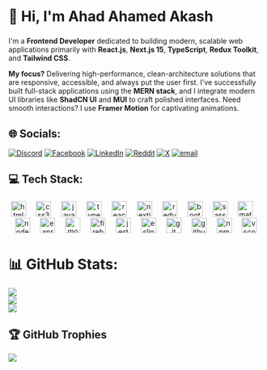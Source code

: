 <h1 align="left">👋 Hi, I'm Ahad Ahamed Akash</h1>

###

I'm a **Frontend Developer** dedicated to building modern, scalable web applications primarily with **React.js**, **Next.js 15**, **TypeScript**, **Redux Toolkit**, and **Tailwind CSS**.

**My focus?** Delivering high-performance, clean-architecture solutions that are responsive, accessible, and always put the user first. I've successfully built full-stack applications using the **MERN stack**, and I integrate modern UI libraries like **ShadCN UI** and **MUI** to craft polished interfaces. Need smooth interactions? I use **Framer Motion** for captivating animations.

###


## 🌐 Socials:
[![Discord](https://img.shields.io/badge/Discord-%237289DA.svg?logo=discord&logoColor=white)](https://discord.gg/ahadahamed) [![Facebook](https://img.shields.io/badge/Facebook-%231877F2.svg?logo=Facebook&logoColor=white)](https://facebook.com/ahad1033) [![LinkedIn](https://img.shields.io/badge/LinkedIn-%230077B5.svg?logo=linkedin&logoColor=white)](https://linkedin.com/in/ahadahamed) [![Reddit](https://img.shields.io/badge/Reddit-%23FF4500.svg?logo=Reddit&logoColor=white)](https://reddit.com/user/ahad-1) [![X](https://img.shields.io/badge/X-black.svg?logo=X&logoColor=white)](https://x.com/ah1033ad) [![email](https://img.shields.io/badge/Email-D14836?logo=gmail&logoColor=white)](mailto:ahad.dev2@gmail.com) 

## 💻 Tech Stack:
###

<div align="center">
  <img src="https://cdn.jsdelivr.net/gh/devicons/devicon/icons/html5/html5-original.svg" height="30" alt="html5 logo"  />
  <img width="12" />
  <img src="https://cdn.jsdelivr.net/gh/devicons/devicon/icons/css3/css3-original.svg" height="30" alt="css3 logo"  />
  <img width="12" />
  <img src="https://skillicons.dev/icons?i=js" height="30" alt="javascript logo"  />
  <img width="12" />
  <img src="https://skillicons.dev/icons?i=ts" height="30" alt="typescript logo"  />
  <img width="12" />
  <img src="https://cdn.jsdelivr.net/gh/devicons/devicon/icons/react/react-original.svg" height="30" alt="react logo"  />
  <img width="12" />
  <img src="https://cdn.jsdelivr.net/gh/devicons/devicon/icons/nextjs/nextjs-original.svg" height="30" alt="nextjs logo"  />
  <img width="12" />
  <img src="https://cdn.jsdelivr.net/gh/devicons/devicon/icons/redux/redux-original.svg" height="30" alt="redux logo"  />
  <img width="12" />
  <img src="https://cdn.jsdelivr.net/gh/devicons/devicon/icons/bootstrap/bootstrap-original.svg" height="30" alt="bootstrap logo"  />
  <img width="12" />
  <img src="https://cdn.jsdelivr.net/gh/devicons/devicon/icons/sass/sass-original.svg" height="30" alt="sass logo"  />
  <img width="12" />
  <img src="https://cdn.jsdelivr.net/gh/devicons/devicon/icons/materialui/materialui-original.svg" height="30" alt="materialui logo"  />
  <img width="12" />
  <img src="https://skillicons.dev/icons?i=nodejs" height="30" alt="nodejs logo"  />
  <img width="12" />
  <img src="https://skillicons.dev/icons?i=express" height="30" alt="express logo"  />
  <img width="12" />
  <img src="https://cdn.jsdelivr.net/gh/devicons/devicon/icons/mongodb/mongodb-original.svg" height="30" alt="mongodb logo"  />
  <img width="12" />
  <img src="https://cdn.jsdelivr.net/gh/devicons/devicon/icons/firebase/firebase-plain.svg" height="30" alt="firebase logo"  />
  <img width="12" />
  <img src="https://cdn.jsdelivr.net/gh/devicons/devicon/icons/jest/jest-plain.svg" height="30" alt="jest logo"  />
  <img width="12" />
  <img src="https://cdn.jsdelivr.net/gh/devicons/devicon/icons/eslint/eslint-original.svg" height="30" alt="eslint logo"  />
  <img width="12" />
  <img src="https://cdn.jsdelivr.net/gh/devicons/devicon/icons/git/git-original.svg" height="30" alt="git logo"  />
  <img width="12" />
  <img src="https://skillicons.dev/icons?i=github" height="30" alt="github logo"  />
  <img width="12" />
  <img src="https://cdn.jsdelivr.net/gh/devicons/devicon/icons/npm/npm-original-wordmark.svg" height="30" alt="npm logo"  />
  <img width="12" />
  <img src="https://cdn.jsdelivr.net/gh/devicons/devicon/icons/vscode/vscode-original.svg" height="30" alt="vscode logo"  />
</div>

# 📊 GitHub Stats:
![](https://github-readme-stats.vercel.app/api?username=ahad1033&theme=github_dark&hide_border=true&include_all_commits=true&count_private=true)<br/>
![](https://nirzak-streak-stats.vercel.app/?user=ahad1033&theme=github_dark&hide_border=true)<br/>
![](https://github-readme-stats.vercel.app/api/top-langs/?username=ahad1033&theme=github_dark&hide_border=true&include_all_commits=true&count_private=true&layout=compact)


## 🏆 GitHub Trophies
![](https://github-profile-trophy.vercel.app/?username=ahad1033&theme=github_dark&no-frame=true&no-bg=true&margin-w=4)

###
